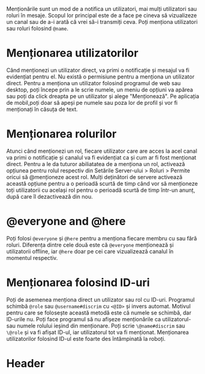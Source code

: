 <!-- TITLE: [RO] Menționări -->
<!-- SUBTITLE: Trimite notificații direct utilizatorilor -->

Menționările sunt un mod de a notifica un utilizatori, mai mulți utilizatori sau roluri în mesaje. Scopul lor principal este de a face pe cineva să vizualizeze un canal sau de a-i arată că vrei să-i transmiți ceva. Poți menționa utilizatori sau roluri folosind `@name`.

# Menționarea utilizatorilor

Când menționezi un utilizator direct, va primi o notificație și mesajul va fi evidențiat pentru el. Nu există o permisiune pentru a menționa un utilizator direct. Pentru a menționa un utilizator folosind programul de web sau desktop, poți începe prin a le scrie numele, un meniu de opțiuni va apărea sau poți da click dreapta pe un utilizator și alege "Menționează". Pe aplicația de mobil,poți doar să apeși pe numele sau poza lor de profil și vor fi menționați în căsuța de text.

# Menționarea rolurilor

Atunci când menționezi un rol, fiecare utilizator care are acces la acel canal va primi o notificație și canalul va fi evidențiat ca și cum ar fi fost menționat direct. Pentru a le da tuturor abiliatatea de a menționa un rol, activează opțiunea pentru rolul respectiv din Setările Server-ului > Roluri > Permite oricui să @menționeze acest rol. Mulți deținători de servere activează această opțiune pentru a o perioadă scurtă de timp când vor să menționeze toți utilizatorii cu același rol pentru o perioadă scurtă de timp într-un anunț, după care îl dezactivează din nou.

# @everyone and @here

Poți folosi `@everyone` și `@here` pentru a menționa fiecare membru cu sau fără roluri. Diferența dintre cele două este că `@everyone` menționează și utilizatorii offline, iar `@here` doar pe cei care vizualizează canalul în momentul respectiv.

# Menționarea folosind ID-uri

Poți de asemenea menționa direct un utilizator sau rol cu ID-uri. Programul schimbă `@role` sau `@username#discrim` cu `<@ID>` și invers automat. Motivul pentru care se folosește această metodă este că numele se schimbă, dar ID-urile nu. Poți face programul să nu afișeze menționările ca utilizatorul- sau numele rolului ieșind din menționare. Poți scrie `\@name#discrim` sau `\@role` și va fi afișat ID-ul, iar utilizatorul tot va fi menționat. Menționarea utilizatorilor folosind ID-ul este foarte des întâmpinată la roboți.
<!-- TITLE: Mentionarea Utilizatorilor -->
<!-- SUBTITLE: A quick summary of Mentionarea Utilizatorilor -->

# Header